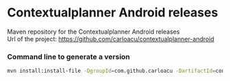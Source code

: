 Contextualplanner Android releases
==================================

Maven repository for the Contextualplanner Android releases<br/>
Url of the project: https://github.com/carloacu/contextualplanner-android


### Command line to generate a version

```bash
mvn install:install-file -DgroupId=com.github.carloacu -DartifactId=contextualplanner-android -Dversion=1.0.2 -Dfile=contextualplanner-release.aar -Dpackaging=aar -DgeneratePom=true -DlocalRepositoryPath=.  -DcreateChecksum=true
```
